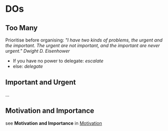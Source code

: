 # DOs

## Too Many

Prioritise before organising: _"I have two kinds of problems, the urgent and the important. The urgent are not important, and the important are never urgent." Dwight D. Eisenhower_

* If you have no power to delegate: _escalate_
* else: _delegate_

## Important and Urgent

...

## Motivation and Importance

see __Motivation and Importance__ in [Motivation](../Motivation/README.md)

